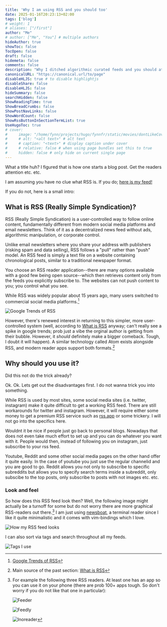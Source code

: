```yaml
---
title: 'Why I am using RSS and you should too'
date: 2025-01-16T20:23:13+02:00
tags: ['blog']
# weight: 1
# aliases: ["/first"]
author: "Me"
# author: ["Me", "You"] # multiple authors
hideAuthor: true
showToc: false
TocOpen: false
draft: false
hidemeta: false
comments: false
description: "Why I ditched algorithmic curated feeds and you should at least consider doing the same"
canonicalURL: "https://canonical.url/to/page"
disableHLJS: true # to disable highlightjs
disableShare: false
disableHLJS: false
hideSummary: false
searchHidden: false
ShowReadingTime: true
ShowBreadCrumbs: false
ShowPostNavLinks: false
ShowWordCount: false
ShowRssButtonInSectionTermList: true
UseHugoToc: true
# cover:
#     image: "/home/fynn/projects/hugo/fynnfr/static/movies/dontLikeCover.png" # image path/url
#     # alt: "<alt text>" # alt text
#     # caption: "<text>" # display caption under cover
#     # relative: false # when using page bundles set this to true
#     hidden: false # only hide on current single page
---
```

What a title huh? I figured that is how one starts a blog post. Get the readers attention etc. etc.

I am assuming you have no clue what RSS is. If you do; [here is my feed!](https://fynnfr.org/blog/index.xml)

If you do not, here is a small intro:

## What is RSS (Really Simple Syndication)?

RSS (Really Simple Syndication) is a user-controlled way to follow online content, fundamentally different from modern social media platforms and email newsletters. Think of it as a decentralized news feed without ads, algorithmic manipulation, or corporate control.

Unlike email newsletters where you share your address with publishers (risking spam and data selling), RSS follows a "pull" rather than "push" model. An RSS feed is simply a text file on a website containing chronological posts, similar to a traditional newspaper format.

You choose an RSS reader application--there are many options available with a good few being open source--which then retrieves content only from the feeds you explicitly subscribe to.
The websites can not push content to you; you control what you see.

While RSS was widely popular about 15 years ago, many users switched to commercial social media platforms.[^1]

![Google Trends of RSS](/blog/rss/googleTrendsRSS.png)

However, there's renewed interest in returning to this simpler, more user-controlled system (well, according to [What is RSS](https://ncase.me/rss/) anyway; can't really see a spike in google trends; prob just a vibe the orginal author is getting from their bubble. However, it *should* definitely make a bigger comeback. Tough, I doubt it will happen). A similar technology called Atom exists alongside RSS, and modern reader apps support both formats.[^2]

## Why should you use it?

Did this not do the trick already?

Ok. Ok. Lets get out the disadvantages first. I do not wanna trick you into something. 

While RSS is used by most sites, some social media sites (i.e. twitter, instagram) make it quite difficult to get a working RSS feed.
There are still workarounds for twitter and instagram. However, it will require either some money to get a premium RSS service such as [rss.app](https://rss.app/) or some trickery. I will not go into the specifics here.

Wouldnt it be nice if people just go back to personal blogs. Nowadays that does not even take much effort to set up and you can do whatever you want with it. People would then, instead of following you on instagram, just subscribe to your rss feed.

Youtube, Reddit and some other social media pages on the other hand offer it quite easily. In the case of youtube you just use the regular channelid and you are good to go. Reddit allows you not only to subscribe to specific subreddits but allows you to specify search terms inside a subreddit, only subscibe to the top posts, only subscribe to posts with not images etc. etc.

### Look and feel

So how does this RSS feed look then? Well, the following image might actually be a turnoff for some but do not worry there are more graphical RSS-readers out there.[^3] I am just using [newsboat](https://newsboat.org/), a terminal reader since I like it quite minimalistic and it comes with vim-bindings which I love.

![How my RSS feed looks](/blog/rss/rssColage.png)

I can also sort via tags and search throughout all my feeds.

![Tags I use](/blog/rss/rssTags.png)

[^2]: Main source of the past section: [What is RSS](https://ncase.me/rss/)

[^1]: [Google Trends of RSS](https://trends.google.com/trends/explore?date=all&q=RSS&hl=en-US)

[^3]: For example the following three RSS readers. At least one has an app so you can use it on your phone (there are prob 100+ apps tough. So don't worry if you do not like that one in particular):

    ![Feeder](/blog/rss/feeder.png)

    ![Feedly](/blog/rss/feedly.png)

    ![Inoreader](/blog/rss/inoreader.png)
